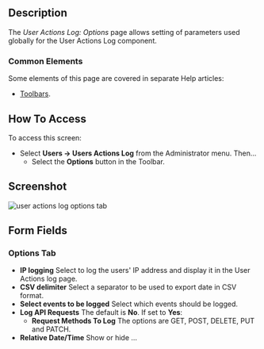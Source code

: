 <!-- Filename: Help4.x:User_Actions_Log:_Options / Display title: User Actions Log: Options -->

## Description

The *User Actions Log: Options* page allows setting of parameters used
globally for the User Actions Log component.

### Common Elements

Some elements of this page are covered in separate Help articles:

* [Toolbars](jdocmanual?article=help/common-elements/toolbars).

## How To Access

To access this screen:

- Select **Users → Users Actions Log** from the Administrator menu.
  Then...
  - Select the **Options** button in the Toolbar.

## Screenshot

![user actions log options tab](../../../en/images/users/user-actions-log-options-options-tab.png)

## Form Fields

### Options Tab

- **IP logging** Select to log the users' IP address and display it in the 
  User Actions log page.
- **CSV delimiter** Select a separator to be used to export date in CSV format.
- **Select events to be logged** Select which events should be logged.
- **Log API Requests** The default is **No**. If set to **Yes**:
  - **Request Methods To Log** The options are GET, POST, DELETE, PUT and PATCH.
- **Relative Date/Time** Show or hide ...
